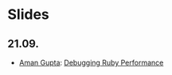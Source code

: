 # Slides

## 21.09.

* [Aman Gupta](https://twitter.com/#!/tmm1): [Debugging Ruby Performance](http://speakerdeck.com/u/tmm1/p/debugging-ruby-performance)
